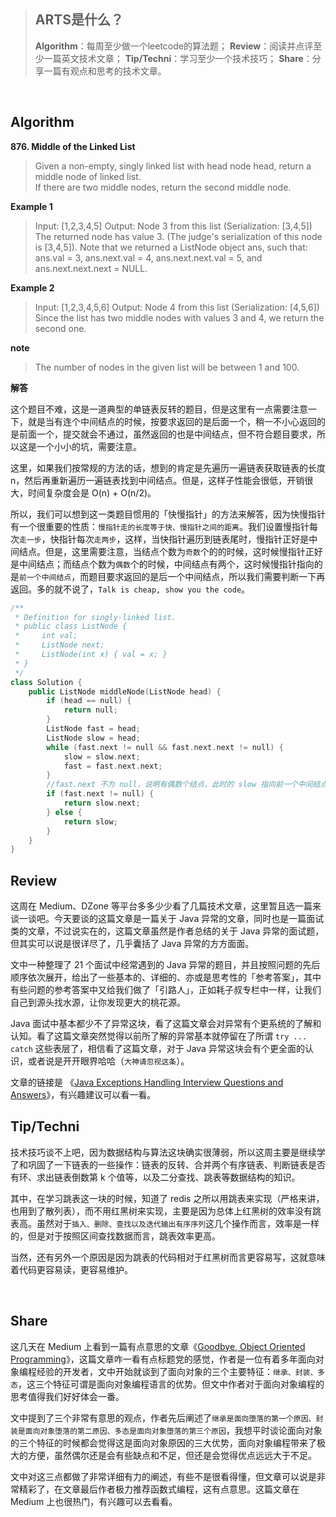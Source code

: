 > ## ARTS是什么？
> **Algorithm**：每周至少做一个leetcode的算法题；
> **Review**：阅读并点评至少一篇英文技术文章；
> **Tip/Techni**：学习至少一个技术技巧；
> **Share**：分享一篇有观点和思考的技术文章。

<br>


## Algorithm
**876. Middle of the Linked List**
> Given a non-empty, singly linked list with head node head, return a middle node of linked list.<br>
> If there are two middle nodes, return the second middle node.

**Example 1**

> Input: [1,2,3,4,5]
Output: Node 3 from this list (Serialization: [3,4,5])
The returned node has value 3.  (The judge's serialization of this node is [3,4,5]).
Note that we returned a ListNode object ans, such that:
ans.val = 3, ans.next.val = 4, ans.next.next.val = 5, and ans.next.next.next = NULL.

**Example 2**
> Input: [1,2,3,4,5,6]
Output: Node 4 from this list (Serialization: [4,5,6])
Since the list has two middle nodes with values 3 and 4, we return the second one.

**note**
>The number of nodes in the given list will be between 1 and 100.

**解答**

这个题目不难，这是一道典型的单链表反转的题目，但是这里有一点需要注意一下，就是当有连个中间结点的时候，按要求返回的是后面一个，稍一不小心返回的是前面一个，提交就会不通过，虽然返回的也是中间结点，但不符合题目要求，所以这是一个小小的坑，需要注意。

这里，如果我们按常规的方法的话，想到的肯定是先遍历一遍链表获取链表的长度 n，然后再重新遍历一遍链表找到中间结点。但是，这样子性能会很低，开销很大，时间复杂度会是 O(n) + O(n/2)。

所以，我们可以想到这一类题目惯用的「快慢指针」的方法来解答，因为快慢指针有一个很重要的性质：`慢指针走的长度等于快、慢指针之间的距离`。我们设置慢指针每次`走一步`，快指针每次`走两步`，这样，当快指针遍历到链表尾时，慢指针正好是中间结点。但是，这里需要注意，当结点个数为`奇数`个的的时候，这时候慢指针正好是中间结点；而结点个数为`偶数`个的时候，中间结点有两个，这时候慢指针指向的是`前一个中间结点`，而题目要求返回的是后一个中间结点，所以我们需要判断一下再返回。多的就不说了，`Talk is cheap, show you the code`。

```swift
/**
 * Definition for singly-linked list.
 * public class ListNode {
 *     int val;
 *     ListNode next;
 *     ListNode(int x) { val = x; }
 * }
 */
class Solution {
    public ListNode middleNode(ListNode head) {
        if (head == null) {
            return null;
        }
        ListNode fast = head;
        ListNode slow = head;
        while (fast.next != null && fast.next.next != null) {
            slow = slow.next;
            fast = fast.next.next;
        }
        //fast.next 不为 null，说明有偶数个结点，此时的 slow 指向前一个中间结点
        if (fast.next != null) {
            return slow.next;
        } else {
            return slow;
        }
    }
}
```

## Review

这周在 Medium、DZone 等平台多多少少看了几篇技术文章，这里暂且选一篇来谈一谈吧。今天要谈的这篇文章是一篇关于 Java 异常的文章，同时也是一篇面试类的文章，不过说实在的，这篇文章虽然是作者总结的关于 Java 异常的面试题，但其实可以说是很详尽了，几乎囊括了 Java 异常的方方面面。

文中一种整理了 21 个面试中经常遇到的 Java 异常的题目，并且按照问题的先后顺序依次展开，给出了一些基本的、详细的、亦或是思考性的「参考答案」，其中有些问题的参考答案中又给我们做了「引路人」，正如耗子叔专栏中一样，让我们自己到源头找水源，让你发现更大的桃花源。

Java 面试中基本都少不了异常这块，看了这篇文章会对异常有个更系统的了解和认知。看了这篇文章突然觉得以前所了解的异常基本就停留在了所谓 `try ... catch` 这些表层了，相信看了这篇文章，对于 Java 异常这块会有个更全面的认识，或者说是开开眼界哈哈（`大神请忽视这条`）。

文章的链接是 《[Java Exceptions Handling Interview Questions and Answers](https://dzone.com/articles/java-exception-handling-interview-questions-and-an-1)》，有兴趣建议可以看一看。
<br>

## Tip/Techni
技术技巧谈不上吧，因为数据结构与算法这块确实很薄弱，所以这周主要是继续学了和巩固了一下链表的一些操作：链表的反转、合并两个有序链表、判断链表是否有环、求出链表倒数第 k 个值等，以及二分查找、跳表等数据结构的知识。

其中，在学习跳表这一块的时候，知道了 redis 之所以用跳表来实现（严格来讲，也用到了散列表），而不用红黑树来实现，主要是因为总体上红黑树的效率没有跳表高。虽然对于`插入、删除、查找以及迭代输出有序序列`这几个操作而言，效率是一样的，但是对于按照区间查找数据而言，跳表效率更高。

当然，还有另外一个原因是因为跳表的代码相对于红黑树而言更容易写，这就意味着代码更容易读，更容易维护。


<br>

## Share

这几天在 Medium 上看到一篇有点意思的文章《[Goodbye, Object Oriented Programming](https://medium.com/@cscalfani/goodbye-object-oriented-programming-a59cda4c0e53)》，这篇文章咋一看有点标题党的感觉，作者是一位有着多年面向对象编程经验的开发者，文中开始就谈到了面向对象的三个主要特征：`继承、封装、多态`，这三个特征可谓是面向对象编程语言的优势。但文中作者对于面向对象编程的思考值得我们好好体会一番。

文中提到了三个非常有意思的观点，作者先后阐述了`继承是面向堕落的第一个原因、封装是面向对象堕落的第二原因、多态是面向对象堕落的第三个原因`，我想平时谈论面向对象的三个特征的时候都会觉得这是面向对象原因的三大优势，面向对象编程带来了极大的方便，虽然偶尔还是会有些缺点和不足，但还是会觉得优点远远大于不足。

文中对这三点都做了非常详细有力的阐述，有些不是很看得懂，但文章可以说是非常精彩了，在文章最后作者极力推荐函数式编程，这有点意思。这篇文章在 Medium 上也很热门，有兴趣可以去看看。

